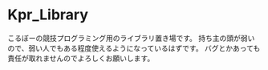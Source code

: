 # Kpr_Library
こるぼーの競技プログラミング用のライブラリ置き場です。
持ち主の頭が弱いので、弱い人でもある程度使えるようになっているはずです。
バグとかあっても責任が取れませんのでよろしくお願いします。
